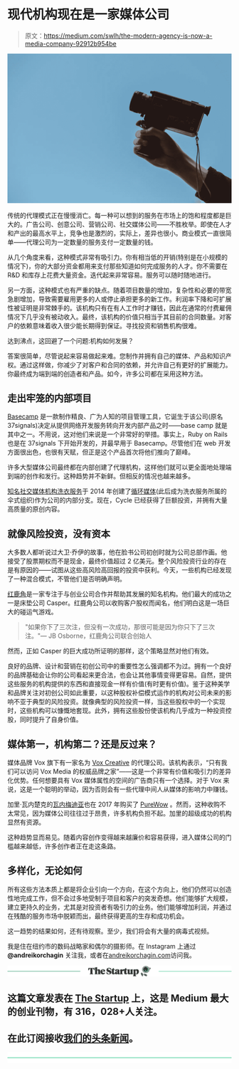 # 现代机构现在是一家媒体公司

> 原文：<https://medium.com/swlh/the-modern-agency-is-now-a-media-company-92912b954be>

![](img/75b4e97082768f5069f00bc9b1960d89.png)

传统的代理模式正在慢慢消亡。每一种可以想到的服务在市场上的饱和程度都是巨大的。广告公司、创意公司、营销公司、社交媒体公司——不胜枚举。即使在人才和产出的最高水平上，竞争也是激烈的，实际上，差异也很小。商业模式一直很简单——代理公司为一定数量的服务支付一定数量的钱。

从几个角度来看，这种模式非常有吸引力。你有相当低的开销(特别是在小规模的情况下)，你的大部分资金都用来支付那些知道如何完成服务的人才。你不需要在 R&D 和库存上花费大量资金。迭代起来非常容易。服务可以随时随地进行。

另一方面，这种模式也有严重的缺点。随着项目数量的增加，复杂性和必要的带宽急剧增加，导致需要雇用更多的人或停止承担更多的新工作。利润率下降和可扩展性被证明是非常棘手的。该机构只有在有人工作时才赚钱，因此在通常的付费雇佣情况下几乎没有被动收入。最终，该机构的价值只相当于其目前的合同数量。对客户的依赖意味着收入很少能长期得到保证。寻找投资和销售机构很难。

达到沸点，这回避了一个问题:机构如何发展？

答案很简单，尽管说起来容易做起来难。您制作并拥有自己的媒体、产品和知识产权。通过这样做，你减少了对客户和合同的依赖，并允许自己有更好的扩展能力。你最终成为端到端的创造者和产品。如今，许多公司都在采用这种方法。

## 走出牢笼的内部项目

[Basecamp](https://basecamp.com/) 是一款制作精良、广为人知的项目管理工具，它诞生于该公司(原名 37signals)决定从提供网络开发服务转向开发内部产品之时——base camp 就是其中之一。不用说，这对他们来说是一个非常好的举措。事实上，Ruby on Rails 也是在 37signals 下开始开发的，并最早用于 Basecamp。尽管他们在 web 开发方面很出色，也很有天赋，但正是这个产品首次将他们推向了巅峰。

许多大型媒体公司最终都在内部创建了代理机构，这样他们就可以更全面地处理端到端的创作和发行。这种趋势并不新鲜。但相反的情况也越来越多。

[知名社交媒体机构洗衣服务](http://247laundryservice.com/)于 2014 年创建了[循环媒体](http://cycle.media/)(此后成为洗衣服务所属的伞式组织)作为公司的内部分支。现在，Cycle 已经获得了巨额投资，并拥有大量高质量的原创内容。

## 就像风险投资，没有资本

大多数人都听说过大卫·乔伊的故事，他在脸书公司初创时就为公司总部作画。他接受了股票期权而不是现金，最终价值超过 2 亿美元。整个风险投资行业的存在是有原因的——试图从这些高风险高回报的投资中获利。今天，一些机构已经发现了一种混合模式，不管他们是否明确声明。

[红鹿角](https://redantler.com/)是一家专注于与创业公司合作并帮助其发展的知名机构。他们最大的成功之一是床垫公司 Casper。红鹿角公司以收购客户股权而闻名，他们明白这是一场巨大的碰运气游戏。

> "如果你下了三次注，但没有一次成功，那很可能是因为你只下了三次注。"— JB Osborne，红鹿角公司联合创始人

然而，正如 Casper 的巨大成功所证明的那样，这个策略显然对他们有效。

良好的品牌、设计和营销在初创公司中的重要性怎么强调都不为过。拥有一个良好的品牌基础会让你的公司看起来更合法，也会让其他事情变得更容易。自然，提供这些服务的机构提供的东西和直接现金一样有价值(有时更有价值)。鉴于这种美学和品牌关注对初创公司如此重要，以这种股权补偿模式运作的机构对公司未来的影响不亚于典型的风险投资。就像典型的风险投资一样，当这些股权中的一个实现时，这些机构可以慷慨地套现。此外，拥有这些股份使该机构几乎成为一种投资控股，同时提升了自身价值。

## 媒体第一，机构第二？还是反过来？

媒体品牌 Vox 旗下有一家名为 [Vox Creative](https://www.voxmedia.com/a/go-deeper/vox-creative) 的代理公司。该机构表示，“只有我们可以访问 Vox Media 的权威品牌之家”——这是一个非常有价值和吸引力的差异化优势。任何想要具有 Vox 媒体属性的空间的广告商只有一个选择。对于 Vox 来说，这是一个聪明的举动，因为否则会有一些代理中间人从媒体的影响力中赚钱。

加里·瓦内楚克的[瓦内梅迪亚](https://vaynermedia.com)也在 2017 年购买了 [PureWow](https://www.purewow.com) 。然而，这种收购不太常见，因为媒体公司往往过于昂贵，许多机构负担不起。加里的超级成功的机构显然有资源。

这种趋势显而易见。随着内容创作变得越来越廉价和容易获得，进入媒体公司的门槛越来越低，许多创作者正在走这条路。

## 多样化，无论如何

所有这些方法本质上都是将企业引向一个方向，在这个方向上，他们仍然可以创造性地完成工作，但不会过多地受制于项目和客户的突发奇想。他们能够扩大规模，建立更持久的业务，尤其是对投资者有吸引力的业务。他们能够增加利润，并通过在残酷的服务市场中脱颖而出，最终获得更高的生存和成功机会。

这一趋势的结果如何，还有待观察。至少，我们将会有大量的病毒式视频。

我是住在纽约市的数码战略家和偶尔的摄影师。在 Instagram 上通过 **@andreikorchagin** 关注我，或者在[andreikorchagin.com](http://andreikorchagin.com)访问我。

[![](img/308a8d84fb9b2fab43d66c117fcc4bb4.png)](https://medium.com/swlh)

## 这篇文章发表在 [The Startup](https://medium.com/swlh) 上，这是 Medium 最大的创业刊物，有 316，028+人关注。

## 在此订阅接收[我们的头条新闻](http://growthsupply.com/the-startup-newsletter/)。

[![](img/b0164736ea17a63403e660de5dedf91a.png)](https://medium.com/swlh)